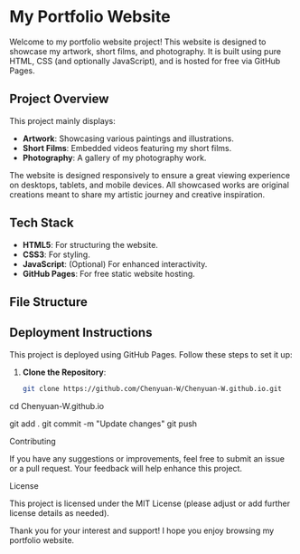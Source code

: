 # My Portfolio Website

Welcome to my portfolio website project! This website is designed to showcase my artwork, short films, and photography. It is built using pure HTML, CSS (and optionally JavaScript), and is hosted for free via GitHub Pages.

## Project Overview

This project mainly displays:
- **Artwork**: Showcasing various paintings and illustrations.
- **Short Films**: Embedded videos featuring my short films.
- **Photography**: A gallery of my photography work.

The website is designed responsively to ensure a great viewing experience on desktops, tablets, and mobile devices. All showcased works are original creations meant to share my artistic journey and creative inspiration.

## Tech Stack

- **HTML5**: For structuring the website.
- **CSS3**: For styling.
- **JavaScript**: (Optional) For enhanced interactivity.
- **GitHub Pages**: For free static website hosting.

## File Structure

## Deployment Instructions

This project is deployed using GitHub Pages. Follow these steps to set it up:

1. **Clone the Repository**:
   ```bash
   git clone https://github.com/Chenyuan-W/Chenyuan-W.github.io.git

cd Chenyuan-W.github.io

git add .
git commit -m "Update changes"
git push

Contributing

If you have any suggestions or improvements, feel free to submit an issue or a pull request. Your feedback will help enhance this project.

License

This project is licensed under the MIT License (please adjust or add further license details as needed).

Thank you for your interest and support! I hope you enjoy browsing my portfolio website.

